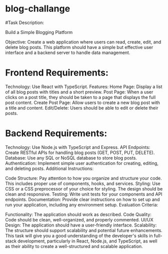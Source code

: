 # blog-challange

#Task Description:

Build a Simple Blogging Platform

Objective:
Create a web application where users can read, create, edit, and delete blog posts. This platform should have a simple but effective user interface and a backend server to handle data management.

# Frontend Requirements:

Technology: Use React with TypeScript.
Features:
Home Page: Display a list of all blog posts with titles and a short preview.
Post Page: When a user clicks on a post title, they should be taken to a page that displays the full post content.
Create Post Page: Allow users to create a new blog post with a title and content.
Edit/Delete: Users should be able to edit or delete their posts.


# Backend Requirements:

Technology: Use Node.js with TypeScript and Express.
API Endpoints: Create RESTful APIs for handling blog posts (GET, POST, PUT, DELETE).
Database: Use any SQL or NoSQL database to store blog posts.
Authentication: Implement simple user authentication for creating, editing, and deleting posts.
Additional Instructions:

Code Structure: Pay attention to how you organize and structure your code. This includes proper use of components, hooks, and services.
Styling: Use CSS or a CSS preprocessor of your choice for styling. The design should be clean and responsive.
Testing: Write unit tests for your components and API endpoints.
Documentation: Provide clear instructions on how to set up and run your application, including any environment setup.
Evaluation Criteria:

Functionality: The application should work as described.
Code Quality: Code should be clean, well-organized, and properly commented.
UI/UX Design: The application should have a user-friendly interface.
Scalability: The structure should support scalability and potential future enhancements.
This task will give you a good understanding of the developer's skills in full-stack development, particularly in React, Node.js, and TypeScript, as well as their ability to create a well-structured and scalable application.
